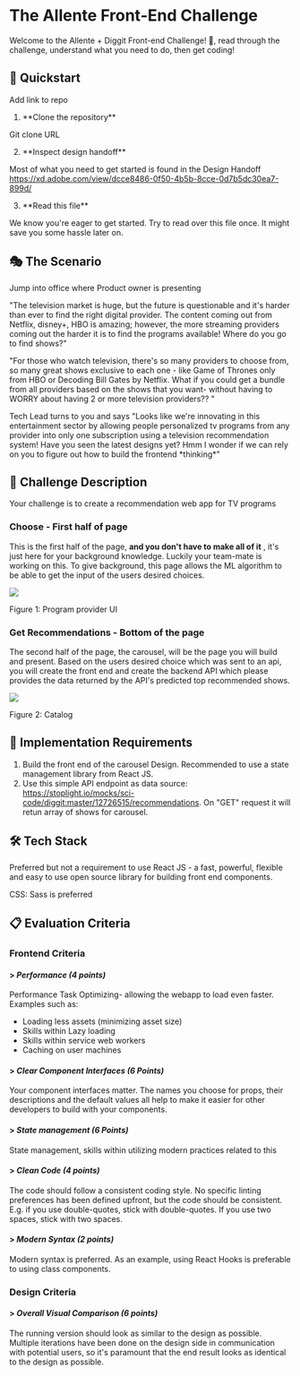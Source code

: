 # The Allente Front-End Challenge

Welcome to the Allente + Diggit Front-end Challenge! 👋, read through the challenge, understand what you need to do, then get coding!

## 🚀 Quickstart

Add link to repo

1. \*\*Clone the repository\*\*

Git clone URL

2. \*\*Inspect design handoff\*\*

Most of what you need to get started is found in the Design Handoff https://xd.adobe.com/view/dcce8486-0f50-4b5b-8cce-0d7b5dc30ea7-899d/

3. \*\*Read this file\*\*

We know you&#39;re eager to get started. Try to read over this file once. It might save you some hassle later on.

## 🎭 The Scenario

Jump into office where Product owner is presenting

&quot;The television market is huge, but the future is questionable and it&#39;s harder than ever to find the right digital provider. The content coming out from Netflix, disney+, HBO is amazing; however, the more streaming providers coming out the harder it is to find the programs available! Where do you go to find shows?&quot;

&quot;For those who watch television, there&#39;s so many providers to choose from, so many great shows exclusive to each one - like Game of Thrones only from HBO or Decoding Bill Gates by Netflix. What if you could get a bundle from all providers based on the shows that you want- without having to WORRY about having 2 or more television providers?? &quot;

Tech Lead turns to you and says &quot;Looks like we&#39;re innovating in this entertainment sector by allowing people personalized tv programs from any provider into only one subscription using a television recommendation system! Have you seen the latest designs yet? Hmm I wonder if we can rely on you to figure out how to build the frontend \*thinking\*&quot;

## 📄 Challenge Description

Your challenge is to create a recommendation web app for TV programs

### Choose - First half of page

This is the first half of the page, **and you don&#39;t have to make all of it** , it&#39;s just here for your background knowledge. Luckily your team-mate is working on this. To give background, this page allows the ML algorithm to be able to get the input of the users desired choices.

![](https://storage.googleapis.com/diggit/challenges/Picture%201.png)

Figure 1: Program provider UI

### Get Recommendations - Bottom of the page

The second half of the page, the carousel, will be the page you will build and present. Based on the users desired choice which was sent to an api, you will create the front end and create the backend API which please provides the data returned by the API&#39;s predicted top recommended shows.

![](https://storage.googleapis.com/diggit/challenges/Picture%202.png)

Figure 2: Catalog

## 🎯 Implementation Requirements

1. Build the front end of the carousel Design. Recommended to use a state management library from React JS. 
2. Use this simple API endpoint as data source: https://stoplight.io/mocks/sci-code/diggit:master/12726515/recommendations. On "GET" request it will retun array of shows for carousel. 

## 🛠️ Tech Stack

Preferred but not a requirement to use React JS - a fast, powerful, flexible and easy to use open source library for building front end components.

CSS: Sass is preferred

## 📋 Evaluation Criteria

### **Frontend Criteria**

#### > *Performance (4 points)*

Performance Task Optimizing- allowing the webapp to load even faster. Examples such as:

- Loading less assets (minimizing asset size)
- Skills within Lazy loading
- Skills within service web workers
- Caching on user machines

#### > *Clear Component Interfaces (6 Points)*

Your component interfaces matter. The names you choose for props, their descriptions and the default values all help to make it easier for other developers to build with your components.

#### > *State management (6 Points)*

State management, skills within utilizing modern practices related to this

#### > *Clean Code (4 points)*

The code should follow a consistent coding style. No specific linting preferences has been defined upfront, but the code should be consistent. E.g. if you use double-quotes, stick with double-quotes. If you use two spaces, stick with two spaces.

#### > *Modern Syntax (2 points)*

Modern syntax is preferred. As an example, using React Hooks is preferable to using class components.

### **Design Criteria**

#### > *Overall Visual Comparison (6 points)*

The running version should look as similar to the design as possible. Multiple iterations have been done on the design side in communication with potential users, so it&#39;s paramount that the end result looks as identical to the design as possible.